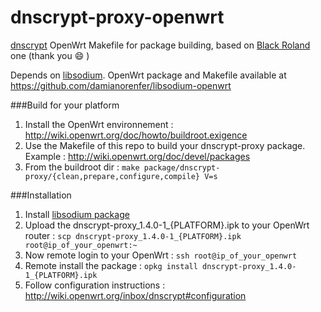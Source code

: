 dnscrypt-proxy-openwrt
======================

[dnscrypt](https://github.com/opendns/dnscrypt-proxy) OpenWrt Makefile for package building, based on [Black Roland](https://github.com/black-roland/exOpenWrt) one (thank you :smile: )

Depends on [libsodium](https://github.com/jedisct1/libsodium). OpenWrt package and Makefile available at https://github.com/damianorenfer/libsodium-openwrt

###Build for your platform

1. Install the OpenWrt environnement : http://wiki.openwrt.org/doc/howto/buildroot.exigence
2. Use the Makefile of this repo to build your dnscrypt-proxy package. Example : http://wiki.openwrt.org/doc/devel/packages
3. From the buildroot dir : `make package/dnscrypt-proxy/{clean,prepare,configure,compile} V=s`

###Installation

1. Install [libsodium package](https://github.com/damianorenfer/libsodium-openwrt)
2. Upload the dnscrypt-proxy_1.4.0-1_{PLATFORM}.ipk to your OpenWrt router : `scp dnscrypt-proxy_1.4.0-1_{PLATFORM}.ipk root@ip_of_your_openwrt:~`
3. Now remote login to your OpenWrt : `ssh root@ip_of_your_openwrt`
4. Remote install the package : `opkg install dnscrypt-proxy_1.4.0-1_{PLATFORM}.ipk`
5. Follow configuration instructions : http://wiki.openwrt.org/inbox/dnscrypt#configuration
